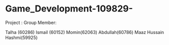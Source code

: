 # Game_Development-109829-
Project :
Group Member:

Talha (60286)
Ismail (60152)
Momin(62063)
Abdullah(60786)
Maaz Hussain Hashmi(59925)
